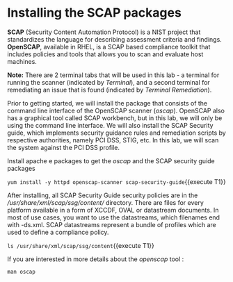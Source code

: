 # Installing the SCAP packages

**SCAP** (Security Content Automation Protocol) is a NIST project that standardizes the language for describing assessment criteria and findings. **OpenSCAP**, available in RHEL, is a SCAP based compliance toolkit that includes policies and tools that allows you to scan and evaluate host machines. 

__Note:__ There are 2 terminal tabs that will be used in this lab - a terminal for running the scanner (indicated by *Terminal*), and a second terminal for remediating an issue that is found (indicated by *Terminal Remediation*).

Prior to getting started, we will install the package that consists of the command line interface of the OpenSCAP scanner (*oscap*). OpenSCAP also has a graphical tool called SCAP workbench, but in this lab, we will only be using the command line interface. We will also install the SCAP Security guide, which implements security guidance rules and remediation scripts by respective authorities, namely PCI DSS, STIG, etc. In this lab, we will scan the system against the PCI DSS profile. 

Install apache e packages to get the *oscap* and the SCAP security guide packages

`yum install -y httpd openscap-scanner scap-security-guide`{{execute T1}}

After installing, all SCAP Security Guide security policies are in the */usr/share/xml/scap/ssg/content/* directory. There are files for every platform available in a form of XCCDF, OVAL or datastream documents. In most of use cases, you want to use the datastreams, which filenames end with -ds.xml. SCAP datastreams represent a bundle of profiles which are used to define a compliance policy.

`ls /usr/share/xml/scap/ssg/content`{{execute T1}}

If you are interested in more details about the *openscap* tool :

`man oscap`
